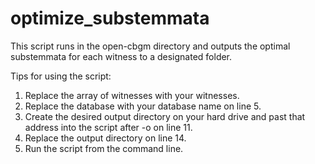 # optimize_substemmata
This script runs in the open-cbgm directory and outputs the optimal substemmata for each witness to a designated folder.

Tips for using the script:
1. Replace the array of witnesses with your witnesses.
2. Replace the database with your database name on line 5.
3. Create the desired output directory on your hard drive and past that address into the script after -o on line 11.
4. Replace the output directory on line 14.
5. Run the script from the command line.
